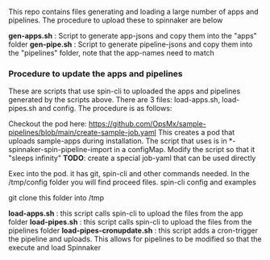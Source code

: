 This repo contains files generating and loading a large number of apps and pipelines. 
The procedure to upload these to spinnaker are below

**gen-apps.sh** : Script to generate app-jsons and copy them into the "apps" folder
**gen-pipe.sh** : Script to generate pipeline-jsons and copy them into the "pipelines" folder, note that the app-names need to match

### Procedure to update the apps and pipelines
These are scripts that use spin-cli to uploaded the apps and pipelines generated by the scripts above. There are 3 files: load-apps.sh, load-pipes.sh and config. The procedure is as follows:

Checkout the pod here: https://github.com/OpsMx/sample-pipelines/blob/main/create-sample-job.yaml
This creates a pod that uploads sample-apps during installation. The script that uses is in *-spinnaker-spin-pipeline-import  in a configMap.
Modify the script so that it "sleeps infinity"
**TODO**: create a special job-yaml that can be used directly

Exec into the pod. it has git, spin-cli and other commands needed.
In the /tmp/config folder you will find proceed files. spin-cli config and examples

git clone this folder into /tmp

**load-apps.sh** : this script calls spin-cli to upload the files from the app folder
**load-pipes.sh** : this script calls spin-cli to upload the files from the pipelines folder
**load-pipes-cronupdate.sh** : this script adds a cron-trigger the pipeline and uploads. This allows for pipelines to be modified so that the execute and load Spinnaker
